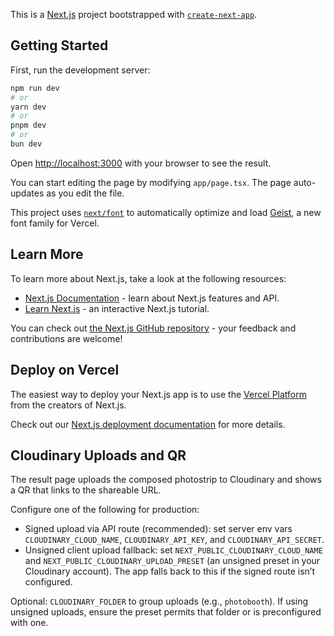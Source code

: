 This is a [Next.js](https://nextjs.org) project bootstrapped with [`create-next-app`](https://nextjs.org/docs/app/api-reference/cli/create-next-app).

## Getting Started

First, run the development server:

```bash
npm run dev
# or
yarn dev
# or
pnpm dev
# or
bun dev
```

Open [http://localhost:3000](http://localhost:3000) with your browser to see the result.

You can start editing the page by modifying `app/page.tsx`. The page auto-updates as you edit the file.

This project uses [`next/font`](https://nextjs.org/docs/app/building-your-application/optimizing/fonts) to automatically optimize and load [Geist](https://vercel.com/font), a new font family for Vercel.

## Learn More

To learn more about Next.js, take a look at the following resources:

- [Next.js Documentation](https://nextjs.org/docs) - learn about Next.js features and API.
- [Learn Next.js](https://nextjs.org/learn) - an interactive Next.js tutorial.

You can check out [the Next.js GitHub repository](https://github.com/vercel/next.js) - your feedback and contributions are welcome!

## Deploy on Vercel

The easiest way to deploy your Next.js app is to use the [Vercel Platform](https://vercel.com/new?utm_medium=default-template&filter=next.js&utm_source=create-next-app&utm_campaign=create-next-app-readme) from the creators of Next.js.

Check out our [Next.js deployment documentation](https://nextjs.org/docs/app/building-your-application/deploying) for more details.

## Cloudinary Uploads and QR

The result page uploads the composed photostrip to Cloudinary and shows a QR that links to the shareable URL.

Configure one of the following for production:

- Signed upload via API route (recommended): set server env vars `CLOUDINARY_CLOUD_NAME`, `CLOUDINARY_API_KEY`, and `CLOUDINARY_API_SECRET`.
- Unsigned client upload fallback: set `NEXT_PUBLIC_CLOUDINARY_CLOUD_NAME` and `NEXT_PUBLIC_CLOUDINARY_UPLOAD_PRESET` (an unsigned preset in your Cloudinary account). The app falls back to this if the signed route isn’t configured.

Optional: `CLOUDINARY_FOLDER` to group uploads (e.g., `photobooth`). If using unsigned uploads, ensure the preset permits that folder or is preconfigured with one.
